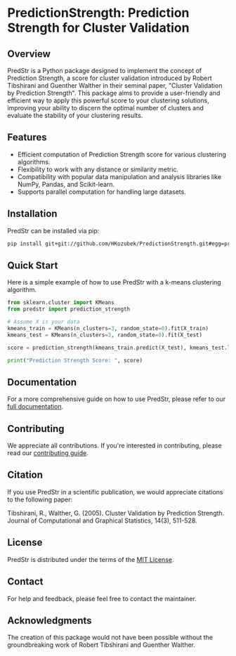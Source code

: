 # PredictionStrength: Prediction Strength for Cluster Validation

## Overview

PredStr is a Python package designed to implement the concept of Prediction Strength, a score for cluster validation introduced by Robert Tibshirani and Guenther Walther in their seminal paper, "Cluster Validation by Prediction Strength". This package aims to provide a user-friendly and efficient way to apply this powerful score to your clustering solutions, improving your ability to discern the optimal number of clusters and evaluate the stability of your clustering results.

## Features

- Efficient computation of Prediction Strength score for various clustering algorithms.
- Flexibility to work with any distance or similarity metric.
- Compatibility with popular data manipulation and analysis libraries like NumPy, Pandas, and Scikit-learn.
- Supports parallel computation for handling large datasets.

## Installation

PredStr can be installed via pip:

```sh
pip install git+git://github.com/HKozubek/PredictionStrength.git#egg=predstr
```

## Quick Start

Here is a simple example of how to use PredStr with a k-means clustering algorithm.

```python
from sklearn.cluster import KMeans
from predstr import prediction_strength

# Assume X is your data
kmeans_train = KMeans(n_clusters=3, random_state=0).fit(X_train)
kmeans_test = KMeans(n_clusters=3, random_state=0).fit(X_test)

score = prediction_strength(kmeans_train.predict(X_test), kmeans_test.labels_)

print("Prediction Strength Score: ", score)
```

## Documentation

For a more comprehensive guide on how to use PredStr, please refer to our [full documentation](http://link-to-your-documentation).

## Contributing

We appreciate all contributions. If you're interested in contributing, please read our [contributing guide](CONTRIBUTING.md).

## Citation

If you use PredStr in a scientific publication, we would appreciate citations to the following paper:

Tibshirani, R., Walther, G. (2005). Cluster Validation by Prediction Strength. Journal of Computational and Graphical Statistics, 14(3), 511-528.

## License

PredStr is distributed under the terms of the [MIT License](LICENSE.txt).

## Contact

For help and feedback, please feel free to contact the maintainer.

## Acknowledgments

The creation of this package would not have been possible without the groundbreaking work of Robert Tibshirani and Guenther Walther.
